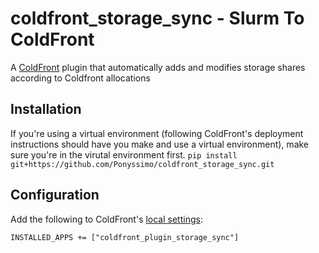 # coldfront_storage_sync - Slurm To ColdFront
A [ColdFront](https://coldfront.readthedocs.io/en/latest/) plugin that automatically adds and modifies storage shares according to Coldfront allocations
## Installation
If you're using a virtual environment (following ColdFront's deployment instructions should have you make and use a virtual environment), make sure you're in the virutal environment first.
`pip install git+https://github.com/Ponyssimo/coldfront_storage_sync.git`
## Configuration
Add the following to ColdFront's [local settings](https://coldfront.readthedocs.io/en/latest/config/#configuration-files):
```
INSTALLED_APPS += ["coldfront_plugin_storage_sync"]
```